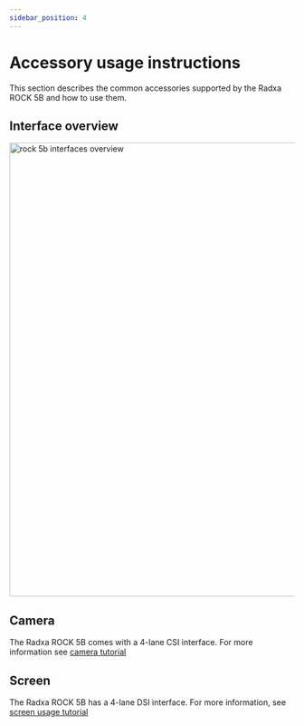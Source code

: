 ```yaml
---
sidebar_position: 4
---
```


# Accessory usage instructions

This section describes the common accessories supported by the Radxa ROCK 5B and how to use them.

## Interface overview

<img src="/img/rock5b/rock-5b-block-digram.webp" width="800" alt="rock 5b interfaces overview" />

## Camera

The Radxa ROCK 5B comes with a 4-lane CSI interface. For more information see [camera tutorial](../accessories/camera_4k)

## Screen

The Radxa ROCK 5B has a 4-lane DSI interface. For more information, see [screen usage tutorial](../accessories/display_use)
